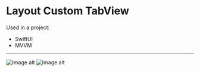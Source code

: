 # Layout Custom TabView

 Used in a project:
* SwiftUI
* MVVM

---
![Image alt](https://github.com/AlexKolch/layout-1SwiftUI/blob/main/Screen/Screenshot1.jpg)
![Image alt](https://github.com/AlexKolch/layout-1SwiftUI/blob/main/Screen/Screenshot2.jpg)
